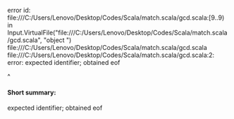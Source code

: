 error id: file:///C:/Users/Lenovo/Desktop/Codes/Scala/match.scala/gcd.scala:[9..9) in Input.VirtualFile("file:///C:/Users/Lenovo/Desktop/Codes/Scala/match.scala/gcd.scala", "object 
")
file:///C:/Users/Lenovo/Desktop/Codes/Scala/match.scala/gcd.scala
file:///C:/Users/Lenovo/Desktop/Codes/Scala/match.scala/gcd.scala:2: error: expected identifier; obtained eof

^
#### Short summary: 

expected identifier; obtained eof